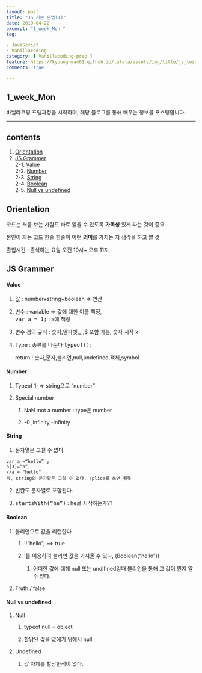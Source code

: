 ```yaml
---
layout: post
title: "JS 기본 문법(1)"
date: 2019-04-22
excerpt: "1_week_Mon "
tag:

- JavaScript
- Vanillacoding
category: [ Vanillacoding-prep ]
feature: https://kyounghwan01.github.io/lalala/assets/img/title/js_test.png
comments: true

---
```



## 1_week_Mon

바닐라코딩 프렙과정을 시작하며, 해당 블로그를 통해 배우는 정보를 포스팅합니다.

------

## contents

1. [Orientation](#Orientation)
2. [JS Grammer](#JS-Grammer)<br>
  2-1. [Value](#Value)<br>
  2-2. [Number](#Number)<br>
  2-3. [String](#String)<br>
  2-4. [Boolean](#Boolean)<br>
  2-5. [ Null vs undefined](#Null-vs-undefined)<br>


## Orientation 

코드는 처음 보는 사람도 바로 읽을 수 있도록 **가독성** 있게 짜는 것이 중요

본인이 짜는 코드 한줄 한줄이 어떤 **의미**를 가지는 지 생각을 하고 짤 것

출입시간 : 출석하는 요일 오전 10시~ 오후 11지

## JS Grammer

#### Value
   1. 값  : number+string+boolean => 연산 
   
   2. 변수 : variable => 값에 대한 이름 책정,<br/>
     <kbd>var a = 1;</kbd>  :  a에 책정   
     
   3. 변수 정의 규칙 : 숫자,알파벳,_ ,$ 포함 가능, 숫자 시작 x
   
   4. Type : 종류를 나눈다 <kbd>typeof();</kbd> 
   
      return : 숫자,문자,불리언,null,undefined,객체,symbol
#### Number
   1. Typeof 1; => string으로 “number”
   
   2. Special number 
   
      1. NaN :not a number : type은 number 
      
      2. -0 ,infinity,-infinity
      
#### String
   1. 문자열은 고칠 수 없다.
   ```
   var a =“hello” ;
   a[3]=“o”;
   //a = "hello"
   즉, string의 문자열은 고칠 수 없다. splice를 쓰면 될듯 
   ```
   
   2. 빈칸도 문자열로 포함된다. 
   
   3. <kbd>startsWith(“he”)</kbd> : he로 시작하는가??
   
#### Boolean
   1. 불리언으로 값을 리턴한다
   
      1. !!”hello”; ==> true 
      
      2. !를 이용하여 불리언 값을 가져올 수 있다, (Boolean(“hello”))
      
         1. 어떠한 값에 대해 null 또는 undifined일때 불리언을 통해 그 값이 뭔지 알 수 있다. 
         
   2. Truth / false
   
#### Null vs undefined

   1. Null
   
      1. typeof null = object
      
      2. 할당된 값을 없에기 위해서 null
      
   2. Undefined
   
      1. 값 자체를 할당한적이 없다.
      
